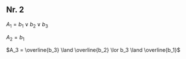 ## Nr. 2
$A_1 = b_1 \lor b_2 \lor b_3$

$A_2 = b_1$

$A_3 = \overline{b_3} \land \overline{b_2} \lor b_3 \land \overline{b_1}$
